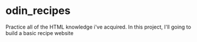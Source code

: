 # odin_recipes

Practice all of the HTML knowledge i've acquired. In this project, I'll going to build a basic recipe website